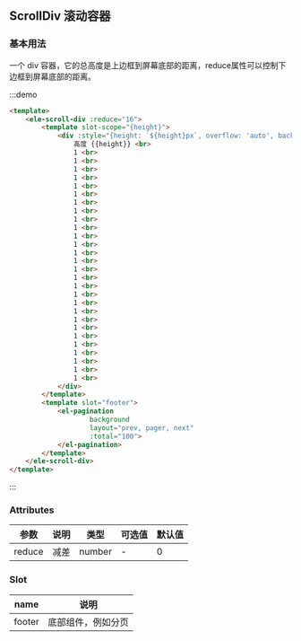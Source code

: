 ## ScrollDiv 滚动容器

### 基本用法

一个 div 容器，它的总高度是上边框到屏幕底部的距离，reduce属性可以控制下边框到屏幕底部的距离。

:::demo
```html
<template>
    <ele-scroll-div :reduce="16">
        <template slot-scope="{height}">
            <div :style="{height: `${height}px`, overflow: 'auto', background: '#409EFF'}">
                高度 {{height}} <br>
                1 <br>
                1 <br>
                1 <br>
                1 <br>
                1 <br>
                1 <br>
                1 <br>
                1 <br>
                1 <br>
                1 <br>
                1 <br>
                1 <br>
                1 <br>
                1 <br>
                1 <br>
                1 <br>
                1 <br>
                1 <br>
                1 <br>
                1 <br>
                1 <br>
                1 <br>
                1 <br>
                1 <br>
                1 <br>
                1 <br>
                1 <br>
                1 <br>
            </div>
        </template>
        <template slot="footer">
            <el-pagination
                    background
                    layout="prev, pager, next"
                    :total="100">
            </el-pagination>
        </template>
    </ele-scroll-div>
</template>
```
:::

### Attributes
| 参数      | 说明 | 类型      | 可选值                                     | 默认值   |
|---------- |--|---------- |-----------------------------------------|-------- |
| reduce     | 减差 | number  | - |    0     |

### Slot
| name      | 说明 |
|---------- |--|
| footer     | 底部组件，例如分页 |
